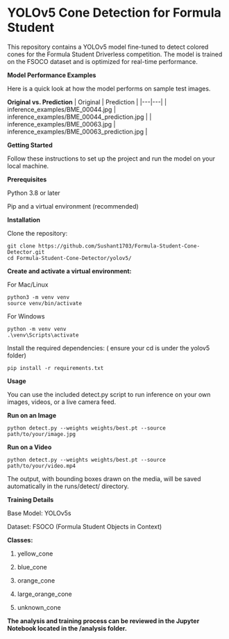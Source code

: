 # YOLOv5 Cone Detection for Formula Student
This repository contains a YOLOv5 model fine-tuned to detect colored cones for the Formula Student Driverless competition. The model is trained on the FSOCO dataset and is optimized for real-time performance.

**Model Performance Examples**

Here is a quick look at how the model performs on sample test images.

**Original vs. Prediction**
| Original | Prediction |
|---|---|
| inference_examples/BME_00044.jpg | inference_examples/BME_00044_prediction.jpg |
| inference_examples/BME_00063.jpg | inference_examples/BME_00063_prediction.jpg |

**Getting Started**

Follow these instructions to set up the project and run the model on your local machine.

**Prerequisites**

Python 3.8 or later

Pip and a virtual environment (recommended)

**Installation**

Clone the repository:
```
git clone https://github.com/Sushant1703/Formula-Student-Cone-Detector.git
cd Formula-Student-Cone-Detector/yolov5/
```

**Create and activate a virtual environment:**

For Mac/Linux
```
python3 -m venv venv
source venv/bin/activate 
```

For Windows
```
python -m venv venv
.\venv\Scripts\activate
```

Install the required dependencies: ( ensure your cd is under the yolov5 folder)
```
pip install -r requirements.txt
```

**Usage**

You can use the included detect.py script to run inference on your own images, videos, or a live camera feed.

**Run on an Image**
```
python detect.py --weights weights/best.pt --source path/to/your/image.jpg
```

**Run on a Video**
```
python detect.py --weights weights/best.pt --source path/to/your/video.mp4
```

The output, with bounding boxes drawn on the media, will be saved automatically in the runs/detect/ directory.

**Training Details**

Base Model: YOLOv5s

Dataset: FSOCO (Formula Student Objects in Context)

**Classes:**

1) yellow_cone

2) blue_cone

3) orange_cone

4) large_orange_cone

5) unknown_cone

**The analysis and training process can be reviewed in the Jupyter Notebook located in the /analysis folder.**
